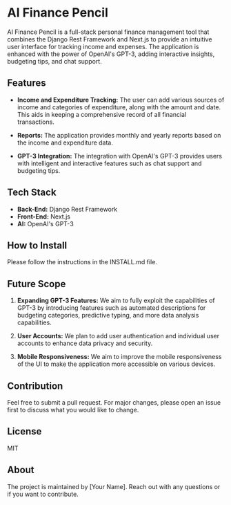 # AI Finance Pencil

AI Finance Pencil is a full-stack personal finance management tool that combines the Django Rest Framework and Next.js to provide an intuitive user interface for tracking income and expenses. The application is enhanced with the power of OpenAI's GPT-3, adding interactive insights, budgeting tips, and chat support.

## Features

- **Income and Expenditure Tracking:** The user can add various sources of income and categories of expenditure, along with the amount and date. This aids in keeping a comprehensive record of all financial transactions.

- **Reports:** The application provides monthly and yearly reports based on the income and expenditure data.

- **GPT-3 Integration:** The integration with OpenAI's GPT-3 provides users with intelligent and interactive features such as chat support and budgeting tips.

## Tech Stack

- **Back-End:** Django Rest Framework
- **Front-End:** Next.js
- **AI:** OpenAI's GPT-3

## How to Install

Please follow the instructions in the INSTALL.md file.

## Future Scope

1. **Expanding GPT-3 Features:** We aim to fully exploit the capabilities of GPT-3 by introducing features such as automated descriptions for budgeting categories, predictive typing, and more data analysis capabilities.

2. **User Accounts:** We plan to add user authentication and individual user accounts to enhance data privacy and security.

3. **Mobile Responsiveness:** We aim to improve the mobile responsiveness of the UI to make the application more accessible on various devices.

## Contribution

Feel free to submit a pull request. For major changes, please open an issue first to discuss what you would like to change.

## License

MIT

## About

The project is maintained by [Your Name]. Reach out with any questions or if you want to contribute.

